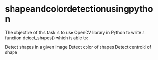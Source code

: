 # shapeandcolordetectionusingpython
The objective of this task is to use OpenCV library in Python to write a function detect_shapes() which is able to:

Detect shapes in a given image
Detect color of shapes
Detect centroid of shape
